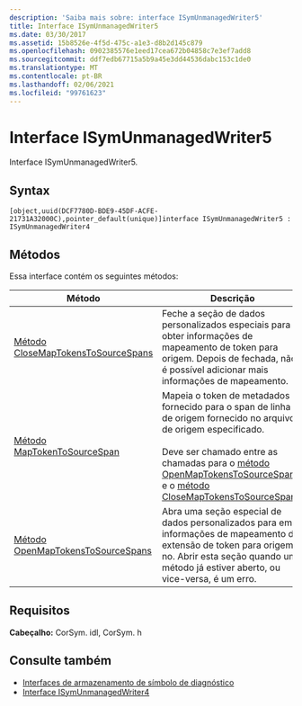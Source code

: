 ```yaml
---
description: 'Saiba mais sobre: interface ISymUnmanagedWriter5'
title: Interface ISymUnmanagedWriter5
ms.date: 03/30/2017
ms.assetid: 15b8526e-4f5d-475c-a1e3-d8b2d145c879
ms.openlocfilehash: 0902385576e1eed17cea672b04858c7e3ef7add8
ms.sourcegitcommit: ddf7edb67715a5b9a45e3dd44536dabc153c1de0
ms.translationtype: MT
ms.contentlocale: pt-BR
ms.lasthandoff: 02/06/2021
ms.locfileid: "99761623"
---
```

# <a name="isymunmanagedwriter5-interface"></a>Interface ISymUnmanagedWriter5

Interface ISymUnmanagedWriter5.  
  
## <a name="syntax"></a>Syntax  
  
```idl  
[object,uuid(DCF7780D-BDE9-45DF-ACFE-21731A32000C),pointer_default(unique)]interface ISymUnmanagedWriter5 : ISymUnmanagedWriter4  
```  
  
## <a name="methods"></a>Métodos  

 Essa interface contém os seguintes métodos:  
  
|Método|Descrição|  
|------------|-----------------|  
|[Método CloseMapTokensToSourceSpans](isymunmanagedwriter5-closemaptokenstosourcespans-method.md)|Feche a seção de dados personalizados especiais para obter informações de mapeamento de token para origem. Depois de fechada, não é possível adicionar mais informações de mapeamento.|  
|[Método MapTokenToSourceSpan](isymunmanagedwriter5-maptokentosourcespan-method.md)|Mapeia o token de metadados fornecido para o span de linha de origem fornecido no arquivo de origem especificado.<br /><br /> Deve ser chamado entre as chamadas para o [método OpenMapTokensToSourceSpans](isymunmanagedwriter5-openmaptokenstosourcespans-method.md) e o [método CloseMapTokensToSourceSpans](isymunmanagedwriter5-closemaptokenstosourcespans-method.md).|  
|[Método OpenMapTokensToSourceSpans](isymunmanagedwriter5-openmaptokenstosourcespans-method.md)|Abra uma seção especial de dados personalizados para emitir informações de mapeamento de extensão de token para origem no. Abrir esta seção quando um método já estiver aberto, ou vice-versa, é um erro.|  
  
## <a name="requirements"></a>Requisitos  

 **Cabeçalho:** CorSym. idl, CorSym. h  
  
## <a name="see-also"></a>Consulte também

- [Interfaces de armazenamento de símbolo de diagnóstico](diagnostics-symbol-store-interfaces.md)
- [Interface ISymUnmanagedWriter4](isymunmanagedwriter4-interface.md)
